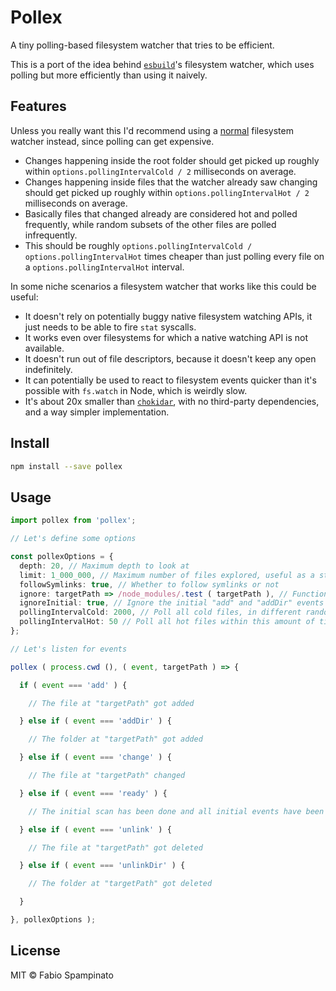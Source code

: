# Pollex

A tiny polling-based filesystem watcher that tries to be efficient.

This is a port of the idea behind [`esbuild`](https://esbuild.github.io/api/#watch)'s filesystem watcher, which uses polling but more efficiently than using it naively.

## Features

Unless you really want this I'd recommend using a [normal](https://github.com/fabiospampinato/watcher) filesystem watcher instead, since polling can get expensive.

- Changes happening inside the root folder should get picked up roughly within `options.pollingIntervalCold / 2` milliseconds on average.
- Changes happening inside files that the watcher already saw changing should get picked up roughly within `options.pollingIntervalHot / 2` milliseconds on average.
- Basically files that changed already are considered hot and polled frequently, while random subsets of the other files are polled infrequently.
- This should be roughly `options.pollingIntervalCold / options.pollingIntervalHot` times cheaper than just polling every file on a `options.pollingIntervalHot` interval.

In some niche scenarios a filesystem watcher that works like this could be useful:

- It doesn't rely on potentially buggy native filesystem watching APIs, it just needs to be able to fire `stat` syscalls.
- It works even over filesystems for which a native watching API is not available.
- It doesn't run out of file descriptors, because it doesn't keep any open indefinitely.
- It can potentially be used to react to filesystem events quicker than it's possible with `fs.watch` in Node, which is weirdly slow.
- It's about 20x smaller than [`chokidar`](https://github.com/paulmillr/chokidar), with no third-party dependencies, and a way simpler implementation.

## Install

```sh
npm install --save pollex
```

## Usage

```ts
import pollex from 'pollex';

// Let's define some options

const pollexOptions = {
  depth: 20, // Maximum depth to look at
  limit: 1_000_000, // Maximum number of files explored, useful as a stop gap in some edge cases
  followSymlinks: true, // Whether to follow symlinks or not
  ignore: targetPath => /node_modules/.test ( targetPath ), // Function that if returns true will ignore this particular file or a directory and its descendants
  ignoreInitial: true, // Ignore the initial "add" and "addDir" events while the folder is being scanned the first time
  pollingIntervalCold: 2000, // Poll all cold files, in different random subsets, within this amount of time, roughly
  pollingIntervalHot: 50 // Poll all hot files within this amount of time, roughly
};

// Let's listen for events

pollex ( process.cwd (), ( event, targetPath ) => {

  if ( event === 'add' ) {

    // The file at "targetPath" got added

  } else if ( event === 'addDir' ) {

    // The folder at "targetPath" got added

  } else if ( event === 'change' ) {

    // The file at "targetPath" changed

  } else if ( event === 'ready' ) {

    // The initial scan has been done and all initial events have been emitted

  } else if ( event === 'unlink' ) {

    // The file at "targetPath" got deleted

  } else if ( event === 'unlinkDir' ) {

    // The folder at "targetPath" got deleted

  }

}, pollexOptions );
```

## License

MIT © Fabio Spampinato
